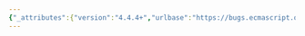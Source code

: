 ```yaml
---
{"_attributes":{"version":"4.4.4+","urlbase":"https://bugs.ecmascript.org/","maintainer":"dherman@mozilla.com"},"bug":{"bug_id":1956,"creation_ts":"2013-09-29 04:12:00 -0700","short_desc":"Invalid references to clause 6.1.5","delta_ts":"2013-11-08 13:09:15 -0800","product":"Draft for 6th Edition","component":"editorial issue","version":"Rev 19: September 27, 2013 Draft","rep_platform":"All","op_sys":"All","bug_status":"RESOLVED","resolution":"FIXED","priority":"Normal","bug_severity":"normal","everconfirmed":true,"reporter":{"uid":"andrebargull","name":"André Bargull"},"assigned_to":{"uid":"allen","name":"Allen Wirfs-Brock"},"long_desc":[{"commentid":5630,"comment_count":0,"who":{"uid":"andrebargull","name":"André Bargull"},"bug_when":"2013-09-29 04:12:18 -0700","thetext":"Change references from \"clause 6.1.5\" to \"clause 6.1.6\":\n\n7.1.3.1 (Runtime semantics, paragraph after list), 11.8.3.1 (paragraph after list), 18.1.1, 18.1.2, 20.2 (NOTE), 20.2.2 (2nd paragraph),"},{"commentid":5718,"comment_count":1,"who":{"uid":"allen","name":"Allen Wirfs-Brock"},"bug_when":"2013-09-30 13:26:26 -0700","thetext":"fixed in rev20 editor's draft"},{"commentid":6107,"comment_count":2,"who":{"uid":"allen","name":"Allen Wirfs-Brock"},"bug_when":"2013-10-29 09:45:51 -0700","thetext":"fixed in rev20 draft, Oct. 28, 2013"},{"commentid":6349,"comment_count":3,"who":{"uid":"andrebargull","name":"André Bargull"},"bug_when":"2013-11-02 02:18:20 -0700","thetext":"Re-opening:\n\nThe references have been changed in rev20, but they are still wrong. They now point to \"6.1.5.1 Well-Known Symbols\", but expected is \"6.1.6  The Number Type\"."},{"commentid":6478,"comment_count":4,"who":{"uid":"allen","name":"Allen Wirfs-Brock"},"bug_when":"2013-11-06 17:26:14 -0800","thetext":"fixed in rev21 editor's draft"},{"commentid":6563,"comment_count":5,"who":{"uid":"allen","name":"Allen Wirfs-Brock"},"bug_when":"2013-11-08 13:09:15 -0800","thetext":"fixed in rev21 draft"}]}}
---
```

